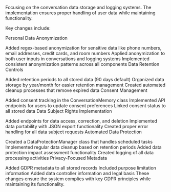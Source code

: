 Focusing on the conversation data storage and logging systems. The implementation ensures proper handling of user data while maintaining functionality.

Key changes include:

Personal Data Anonymization

Added regex-based anonymization for sensitive data like phone numbers, email addresses, credit cards, and room numbers
Applied anonymization to both user inputs in conversations and logging systems
Implemented consistent anonymization patterns across all components
Data Retention Controls

Added retention periods to all stored data (90 days default)
Organized data storage by year/month for easier retention management
Created automated cleanup processes that remove expired data
Consent Management

Added consent tracking in the ConversationMemory class
Implemented API endpoints for users to update consent preferences
Linked consent status to all stored data
Data Subject Rights Implementation

Added endpoints for data access, correction, and deletion
Implemented data portability with JSON export functionality
Created proper error handling for all data subject requests
Automated Data Protection

Created a DataProtectionManager class that handles scheduled tasks
Implemented regular data cleanup based on retention periods
Added data protection impact assessment functionality
Created logging of all data processing activities
Privacy-Focused Metadata

Added GDPR metadata to all stored records
Included purpose limitation information
Added data controller information and legal basis
These changes ensure the system complies with key GDPR principles while maintaining its functionality.